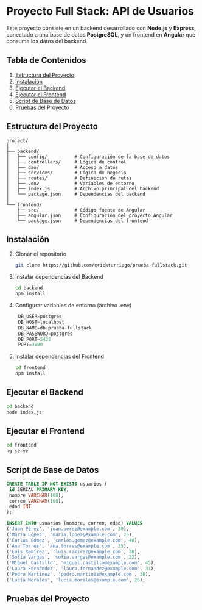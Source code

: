 # Proyecto Full Stack: API de Usuarios

Este proyecto consiste en un backend desarrollado con **Node.js** y **Express**, conectado a una base de datos **PostgreSQL**, y un frontend en **Angular** que consume los datos del backend.

## Tabla de Contenidos

1. [Estructura del Proyecto](#estructura-del-proyecto)
2. [Instalación](#instalación)
3. [Ejecutar el Backend](#ejecutar-el-backend)
4. [Ejecutar el Frontend](#ejecutar-el-frontend)
5. [Script de Base de Datos](#script-de-base-de-datos)
6. [Pruebas del Proyecto](#pruebas-del-proyecto)

## Estructura del Proyecto

```plaintext
project/
│
├── backend/
│   ├── config/          # Configuración de la base de datos
│   ├── controllers/     # Lógica de control
│   ├── dao/             # Acceso a datos
│   ├── services/        # Lógica de negocio
│   ├── routes/          # Definición de rutas
│   ├── .env             # Variables de entorno
│   ├── index.js         # Archivo principal del backend
│   └── package.json     # Dependencias del backend
│
└── frontend/
    ├── src/             # Código fuente de Angular
    ├── angular.json     # Configuración del proyecto Angular
    └── package.json     # Dependencias del frontend
```

## Instalación

2. Clonar el repositorio
   ```sh
   git clone https://github.com/erickturriago/prueba-fullstack.git
   ```
3. Instalar dependencias del Backend
   ```sh
   cd backend
   npm install
   ```
4. Configurar variables de entorno (archivo .env)
   ```js
    DB_USER=postgres
    DB_HOST=localhost
    DB_NAME=db-prueba-fullstack
    DB_PASSWORD=postgres
    DB_PORT=5432
    PORT=3000
   ```
5. Instalar dependencias del Frontend
   ```sh
   cd frontend
   npm install

## Ejecutar el Backend
```sh
cd backend
node index.js
```

## Ejecutar el Frontend
```sh
cd frontend
ng serve
```

## Script de Base de Datos

```sql
CREATE TABLE IF NOT EXISTS usuarios (
 id SERIAL PRIMARY KEY,
 nombre VARCHAR(100),
 correo VARCHAR(100),
 edad INT
);

INSERT INTO usuarios (nombre, correo, edad) VALUES
('Juan Pérez', 'juan.perez@example.com', 30),
('María López', 'maria.lopez@example.com', 25),
('Carlos Gómez', 'carlos.gomez@example.com', 40),
('Ana Torres', 'ana.torres@example.com', 35),
('Luis Ramírez', 'luis.ramirez@example.com', 28),
('Sofía Vargas', 'sofia.vargas@example.com', 22),
('Miguel Castillo', 'miguel.castillo@example.com', 45),
('Laura Fernández', 'laura.fernandez@example.com', 31),
('Pedro Martínez', 'pedro.martinez@example.com', 38),
('Lucía Morales', 'lucia.morales@example.com', 26);
```

## Pruebas del Proyecto

